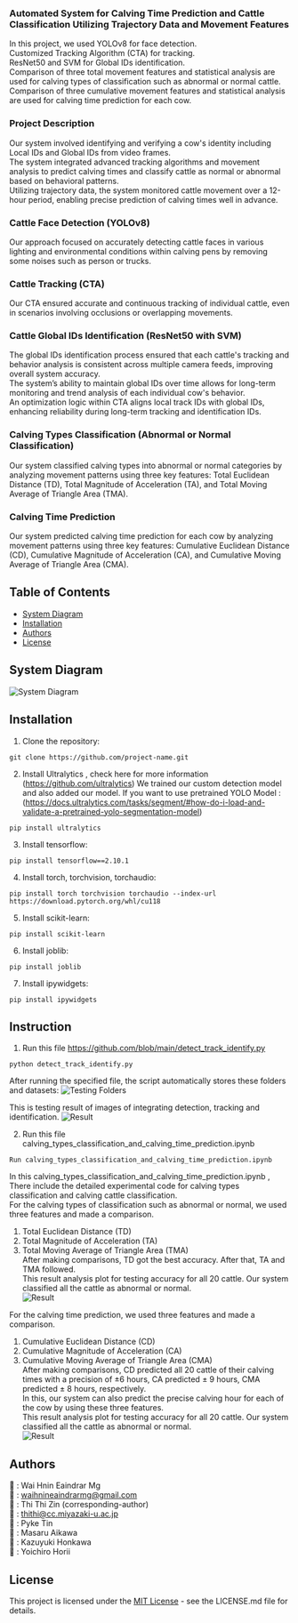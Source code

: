 ### Automated System for Calving Time Prediction and Cattle Classification Utilizing Trajectory Data and Movement Features

In this project, we used YOLOv8 for face detection.<br> 
Customized Tracking Algorithm (CTA) for tracking.<br> 
ResNet50 and SVM for Global IDs identification. <br> 
Comparison of three total movement features and statistical analysis are used for calving types of classification such as abnormal or normal cattle. <br> 
Comparison of three cumulative movement features and statistical analysis are used for calving time prediction for each cow. <br> 


### Project Description
Our system involved identifying and verifying a cow's identity including Local IDs and Global IDs from video frames.<br> 
The system integrated advanced tracking algorithms and movement analysis to predict calving times and classify cattle as normal or abnormal based on behavioral patterns.<br> 
Utilizing trajectory data, the system monitored cattle movement over a 12-hour period, enabling precise prediction of calving times well in advance.<br> 

### Cattle Face Detection (YOLOv8)
Our approach focused on accurately detecting cattle faces in various lighting and environmental conditions within calving pens by removing some noises such as person or trucks.<br>

### Cattle Tracking (CTA)
Our CTA ensured accurate and continuous tracking of individual cattle, even in scenarios involving occlusions or overlapping movements.<br>

### Cattle Global IDs Identification (ResNet50 with SVM)

The global IDs identification process ensured that each cattle's tracking and behavior analysis is consistent across multiple camera feeds, improving overall system accuracy. <br> 
The system’s ability to maintain global IDs over time allows for long-term monitoring and trend analysis of each individual cow's behavior.<br> 
An optimization logic within CTA aligns local track IDs with global IDs, enhancing reliability during long-term tracking and identification IDs.<br> 

### Calving Types Classification (Abnormal or Normal Classification)
Our system classified calving types into abnormal or normal categories by analyzing movement patterns using three key features: Total Euclidean Distance (TD), Total Magnitude of Acceleration (TA), and Total Moving Average of Triangle Area (TMA).

### Calving Time Prediction
Our system predicted calving time prediction for each cow by analyzing movement patterns using three key features: Cumulative Euclidean Distance (CD), Cumulative Magnitude of Acceleration (CA), and Cumulative Moving Average of Triangle Area (CMA).


## Table of Contents
- [System Diagram](#system-diagram)
- [Installation](#installation)
- [Authors](#authors)
- [License](#license)


## System Diagram
![System Diagram](https://github.com/blob/main/results/overview.png)


## Installation
1. Clone the repository:
```
git clone https://github.com/project-name.git
```

2. Install Ultralytics , check here for more information (https://github.com/ultralytics)
We trained our custom detection model and also added our model. If you want to use pretrained YOLO Model : (https://docs.ultralytics.com/tasks/segment/#how-do-i-load-and-validate-a-pretrained-yolo-segmentation-model)
```
pip install ultralytics
```

3. Install tensorflow:
```
pip install tensorflow==2.10.1
```

4. Install torch, torchvision, torchaudio:
```
pip install torch torchvision torchaudio --index-url https://download.pytorch.org/whl/cu118
```

5. Install scikit-learn:
```
pip install scikit-learn
```

6. Install joblib:
```
pip install joblib
```

7. Install ipywidgets:
```
pip install ipywidgets
```


## Instruction
1. Run this file https://github.com/blob/main/detect_track_identify.py
```
python detect_track_identify.py
```
After running the specified file, the script automatically stores these folders and datasets:
![Testing Folders](https://github.com/blob/main/results/testing_folders.png)

This is testing result of images of integrating detection, tracking and identification.
![Result](https://github.com/blob/main/results/testing_results.gif)


2. Run this file calving_types_classification_and_calving_time_prediction.ipynb
```
Run calving_types_classification_and_calving_time_prediction.ipynb
```
In this calving_types_classification_and_calving_time_prediction.ipynb , There include the detailed experimental code for calving types classification and calving cattle classification. <br>
For the calving types of classification such as abnormal or normal, we used three features and made a comparison.<br>
1. Total Euclidean Distance (TD)<br>
2. Total Magnitude of Acceleration (TA)<br>
3. Total Moving Average of Triangle Area (TMA)<br>
After making comparisons, TD got the best accuracy. After that, TA and TMA followed. <br>
This result analysis plot for testing accuracy for all 20 cattle. Our system classified all the cattle as abnormal or normal.<br>
![Result](https://github.com/blob/main/results/cattle_classification.gif)<br>


For the calving time prediction, we used three features and made a comparison.<br>
1. Cumulative Euclidean Distance (CD)<br>
2. Cumulative Magnitude of Acceleration (CA)<br>
3. Cumulative Moving Average of Triangle Area (CMA)<br>
After making comparisons, CD predicted all 20 cattle of their calving times with a precision of ±6 hours,  CA predicted ± 9 hours,  CMA predicted ± 8  hours, respectively. <br>
In this, our system can also predict the precise calving hour for each of the cow by using these three features. <br>
This result analysis plot for testing accuracy for all 20 cattle. Our system classified all the cattle as abnormal or normal.<br>
![Result](https://github.com/blob/main/results/calving_time_prediction.gif)<br>


##
## Authors
👤 : Wai Hnin Eaindrar Mg  <br> 
📧 : [waihnineaindrarmg@gmail.com](mailto:nc22003@student.miyazaki-u.ac.jp) <br> 
👤 : Thi Thi Zin (corresponding-author)<br> 
📧 : [thithi@cc.miyazaki-u.ac.jp](mailto:thithi@cc.miyazaki-u.ac.jp) <br> 
👤 : Pyke Tin <br> 
👤 : Masaru Aikawa <br> 
👤 : Kazuyuki Honkawa  <br> 
👤 : Yoichiro Horii <br> 

## License
This project is licensed under the [MIT License](LICENSE.md) - see the LICENSE.md file for details.

